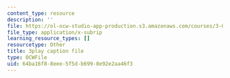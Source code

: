```yaml
---
content_type: resource
description: ''
file: https://ol-ocw-studio-app-production.s3.amazonaws.com/courses/3-091sc-introduction-to-solid-state-chemistry-fall-2010/64ba16f88eee5f5db6998e92e2aa46f3_czAWbZLxFNM.vtt
file_type: application/x-subrip
learning_resource_types: []
resourcetype: Other
title: 3play caption file
type: OCWFile
uid: 64ba16f8-8eee-5f5d-b699-8e92e2aa46f3
---
```

